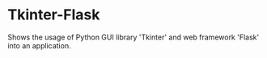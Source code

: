 # Tkinter-Flask
Shows the usage of Python GUI library 'Tkinter' and web framework 'Flask' into an application.
